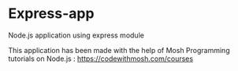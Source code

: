 # Express-app
Node.js application using express module

This application has been made with the help of Mosh Programming tutorials on Node.js : https://codewithmosh.com/courses
